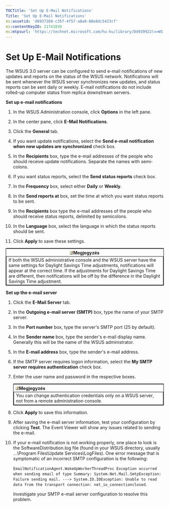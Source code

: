 ```yaml
---
TOCTitle: 'Set Up E-Mail Notifications'
Title: 'Set Up E-Mail Notifications'
ms:assetid: 'd6937260-c35f-4f57-a8a9-88e8dc5423cf'
ms:contentKeyID: 21741839
ms:mtpsurl: 'https://technet.microsoft.com/hu-hu/library/Dd939922(v=WS.10)'
---
```


Set Up E-Mail Notifications
===========================

The WSUS 3.0 server can be configured to send e-mail notifications of new updates and reports on the status of the WSUS network. Notifications will be sent whenever the WSUS server synchronizes new updates, and status reports can be sent daily or weekly. E-mail notifications do not include rolled-up computer status from replica downstream servers.

**Set up e-mail notifications**
1.  In the WSUS Administration console, click **Options** in the left pane.

2.  In the center pane, click **E-Mail Notifications**.

3.  Click the **General** tab.

4.  If you want update notifications, select the **Send e-mail notification when new updates are synchronized** check box.

5.  In the **Recipients** box, type the e-mail addresses of the people who should receive update notifications. Separate the names with semi-colons.

6.  If you want status reports, select the **Send status reports** check box.

7.  In the **Frequency** box, select either **Daily** or **Weekly**.

8.  In the **Send reports at** box, set the time at which you want status reports to be sent.

9.  In the **Recipients** box type the e-mail addresses of the people who should receive status reports, delimited by semicolons.

10. In the **Language** box, select the language in which the status reports should be sent.

11. Click **Apply** to save these settings.

 
<table style="border:1px solid black;">
<colgroup>
<col width="100%" />
</colgroup>
<thead>
<tr class="header">
<th><img src="images/Dd939922.note(WS.10).gif" />Megjegyzés</th>
</tr>
</thead>
<tbody>
<tr class="odd">
<td style="border:1px solid black;">If both the WSUS administrative console and the WSUS server have the same settings for Daylight Savings Time adjustments, notifications will appear at the correct time. If the adjustments for Daylight Savings Time are different, then notifications will be off by the difference in the Daylight Savings Time adjustment.
</td>
</tr>
</tbody>
</table>
 

**Set up the e-mail server**
1.  Click the **E-Mail Server** tab.

2.  In the **Outgoing e-mail server (SMTP)** box, type the name of your SMTP server.

3.  In the **Port number** box, type the server's SMTP port (25 by default).

4.  In the **Sender name** box, type the sender's e-mail display name. Generally this will be the name of the WSUS administrator.

5.  In the **E-mail address** box, type the sender's e-mail address.

6.  If the SMTP server requires logon information, select the **My SMTP server requires authentication** check box.

7.  Enter the user name and password in the respective boxes.

 
    <table style="border:1px solid black;">
    <colgroup>
    <col width="100%" />
    </colgroup>
    <thead>
    <tr class="header">
    <th><img src="images/Dd939922.note(WS.10).gif" />Megjegyzés</th>
    </tr>
    </thead>
    <tbody>
    <tr class="odd">
    <td style="border:1px solid black;">You can change authentication credentials only on a WSUS server, not from a remote administration console.
    </td>
    </tr>
    </tbody>
    </table>
 

8.  Click **Apply** to save this information.

9.  After saving the e-mail server information, test your configuration by clicking **Test**. The Event Viewer will show any issues related to sending the e-mail.

10. If your e-mail notification is not working properly, one place to look is the SoftwareDistribution.log file (found in your WSUS directory, usually …\\Program Files\\Update Services\\LogFiles). One error message that is symptomatic of an incorrect SMTP configuration is the following:

    `EmailNotificationAgent.WakeUpWorkerThreadProc Exception occurred when sending email of type Summary: System.Net.Mail.SmtpException: Failure sending mail. ---> System.IO.IOException: Unable to read data from the transport connection: net_io_connectionclosed`.

    Investigate your SMTP e-mail server configuration to resolve this problem.
